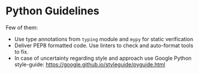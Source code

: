 # Python Guidelines

Few of them:

* Use type annotations from `typing` module and `mypy` for static verification
* Deliver PEP8 formatted code. Use linters to check and auto-format tools to fix.
* In case of uncertainty regarding style and approach use Google Python style-guide: https://google.github.io/styleguide/pyguide.html
